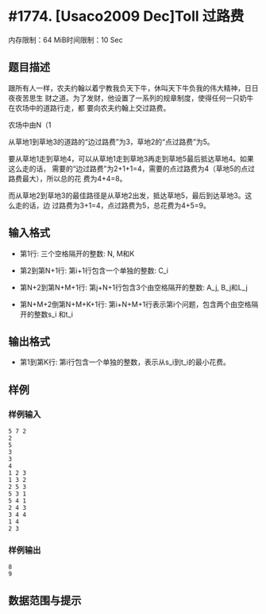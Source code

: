 # #1774. [Usaco2009 Dec]Toll 过路费

内存限制：64 MiB时间限制：10 Sec

## 题目描述

跟所有人一样，农夫约翰以着宁教我负天下牛，休叫天下牛负我的伟大精神，日日夜夜苦思生
财之道。为了发财，他设置了一系列的规章制度，使得任何一只奶牛在农场中的道路行走，都
要向农夫约翰上交过路费。

农场中由N（1 

从草地1到草地3的道路的“边过路费”为3，草地2的“点过路费”为5。

要从草地1走到草地4，可以从草地1走到草地3再走到草地5最后抵达草地4。如果这么走的话，
需要的“边过路费”为2+1+1=4，需要的点过路费为4（草地5的点过路费最大），所以总的花
费为4+4=8。

而从草地2到草地3的最佳路径是从草地2出发，抵达草地5，最后到达草地3。这么走的话，边
过路费为3+1=4，点过路费为5，总花费为4+5=9。



## 输入格式

* 第1行: 三个空格隔开的整数: N, M和K

* 第2到第N+1行: 第i+1行包含一个单独的整数: C_i

* 第N+2到第N+M+1行: 第j+N+1行包含3个由空格隔开的整数: A_j, B_j和L_j

* 第N+M+2倒第N+M+K+1行: 第i+N+M+1行表示第i个问题，包含两个由空格隔开的整数s_i
	和t_i


## 输出格式

* 第1到第K行: 第i行包含一个单独的整数，表示从s_i到t_i的最小花费。

## 样例

### 样例输入

    
    5 7 2
    2
    5
    3
    3
    4
    1 2 3
    1 3 2
    2 5 3
    5 3 1
    5 4 1
    2 4 3
    3 4 4
    1 4
    2 3
    
    
    

### 样例输出

    
    8
    9
    
    

## 数据范围与提示

